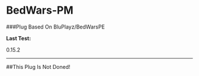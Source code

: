 # BedWars-PM

###Plug Based On BluPlayz/BedWarsPE


**Last Test:**

0.15.2

---
##This Plug Is Not Doned!
